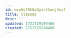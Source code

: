 ```yaml
---
id: uxu9s79k8a2psct1wnj3ozf
title: Classes
desc: ''
updated: 1721729194466
created: 1721729194466
---
```

